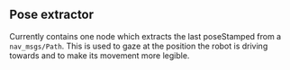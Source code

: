 ## Pose extractor

Currently contains one node which extracts the last poseStamped from a `nav_msgs/Path`. This is used to gaze at the position the robot is driving towards and to make its movement more legible.
